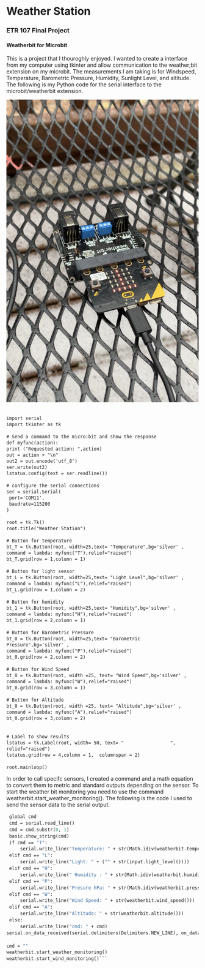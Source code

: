 # Weather Station
### ETR 107 Final Project
#### Weatherbit for Microbit
This is a project that I thouroghly enjoyed.  I wanted to create a interface from my computer using tkinter and allow communication to the weather;bit extension on my microbit.
The measurements I am taking is for Windspeed, Temperature, Barometric Pressure, Humidity, Sunlight Level, and altitude.  The following is my Python code for the serial interface to the microbit/weatherbit extension.
 
![Weatherbit](weatherbit.jpg)

   ```# Python serial interface to a micro:bit
   
   import serial
   import tkinter as tk

   # Send a command to the micro:bit and show the response
   def myfunc(action):
   print ("Requested action: ",action)
   out = action + "\n"
   out2 = out.encode('utf_8')
   ser.write(out2)   
   lstatus.config(text = ser.readline())

   # configure the serial connections
   ser = serial.Serial(
    port='COM11',
    baudrate=115200
   )

   root = tk.Tk()
   root.title("Weather Station")

   # Button for temperature 
   bt_T = tk.Button(root, width=25,text= "Temperature",bg='silver' ,
   command = lambda: myfunc("T"),relief="raised")
   bt_T.grid(row = 1,column = 1)

   # Button for light sensor 
   bt_L = tk.Button(root, width=25,text= "Light Level",bg='silver' ,
   command = lambda: myfunc("L"),relief="raised")
   bt_L.grid(row = 1,column = 2)

   # Button for humidity
   bt_1 = tk.Button(root, width=25,text= "Humidity",bg='silver' ,
   command = lambda: myfunc("H"),relief="raised")
   bt_1.grid(row = 2,column = 1)

   # Button for Barometric Pressure
   bt_0 = tk.Button(root, width=25,text= "Barometric Pressure",bg='silver' ,
   command = lambda: myfunc("P"),relief="raised")
   bt_0.grid(row = 2,column = 2)

   # Button for Wind Speed
   bt_0 = tk.Button(root, width =25, text= "Wind Speed",bg='silver' ,
   command = lambda: myfunc("W"),relief="raised")
   bt_0.grid(row = 3,column = 1)

   # Button for Altitude
   bt_0 = tk.Button(root, width =25, text= "Altitude",bg='silver' ,
   command = lambda: myfunc("A"),relief="raised")
   bt_0.grid(row = 3,column = 2)


   # Label to show results
   lstatus = tk.Label(root, width= 50, text= "                 ", relief="raised")
   lstatus.grid(row = 4,column = 1,  columnspan = 2)

   root.mainloop()
   ```
   
In order to call specifc sensors, I created a command and a math equation to convert them to metric and standard outputs depending on the sensor.  To start the weather bit monitoring you need to use the command weatherbit.start_weather_monitoring().  The following is the code I used to send the sensor data to the serial output.  
   
   ```def on_data_received():
    global cmd
    cmd = serial.read_line()
    cmd = cmd.substr(0, 1)
    basic.show_string(cmd)
    if cmd == "T":
        serial.write_line("Temperature: " + str(Math.idiv(weatherbit.temperature(), 100)))
    elif cmd == "L":
        serial.write_line("Light: " + ("" + str(input.light_level())))
    elif cmd == "H":
        serial.write_line(" Humidity : " + str(Math.idiv(weatherbit.humidity(), 1024)))
    elif cmd == "P":
        serial.write_line("Presure hPa: " + str(Math.idiv(weatherbit.pressure(), 25600)))
    elif cmd == "W":
        serial.write_line("Wind Speed: " + str(weatherbit.wind_speed()))
    elif cmd == "A":
        serial.write_line("Altitude: " + str(weatherbit.altitude()))
    else:
        serial.write_line("cmd: " + cmd)
serial.on_data_received(serial.delimiters(Delimiters.NEW_LINE), on_data_received)

cmd = ""
weatherbit.start_weather_monitoring()
weatherbit.start_wind_monitoring()```
